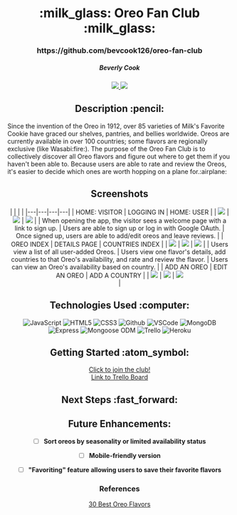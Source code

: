 <div align ="center">
<h1>:milk_glass: Oreo Fan Club :milk_glass:</h1>
<h3>https://github.com/bevcook126/oreo-fan-club</h3>
<h5>Beverly Cook</h5>
<a href="https://www.linkedin.com/in/beverly-cook-093625153/" target="_blank">
      <img src="https://img.shields.io/badge/-LinkedIn-blue?style=flat&logo=Linkedin&logoColor=white">
   </a> 
<a href="mailto:bevcook126@gmail.com" target="_blank">
      <img src="https://img.shields.io/badge/-Gmail-c14438?style=flat&logo=Gmail&logoColor=white">
   </a>
</a>
</div>

<div align = center><h2>Description :pencil:</h2></div>
Since the invention of the Oreo in 1912, over 85 varieties of Milk's Favorite Cookie have graced our shelves, pantries, and bellies worldwide. Oreos are currently available in over 100 countries; some flavors are regionally exclusive (like Wasabi:fire:). The purpose of the Oreo Fan Club is to collectively discover all Oreo flavors and figure out where to get them if you haven't been able to. Because users are able to rate and review the Oreos, it's easier to decide which ones are worth hopping on a plane for.:airplane:

<div align = center><h2>Screenshots</h2><div>

|  |  |  |
|---|---|---|---|
| HOME: VISITOR | LOGGING IN | HOME: USER |
| <img src="https://i.imgur.com/N1XCUdp.png"> | <img src="https://i.imgur.com/6pJ1oaa.png"> | <img src="https://i.imgur.com/Q55hEjk.png"> |
| When opening the app, the visitor sees a welcome page with a link to sign up. | Users are able to sign up or log in with Google OAuth. | Once signed up, users are able to add/edit oreos and leave reviews. | 
| OREO INDEX | DETAILS PAGE | COUNTRIES INDEX |
| <img src="https://i.imgur.com/yKV0wvM.png"> | <img src="https://i.imgur.com/GAfP8Wt.png"> | <img src="https://i.imgur.com/P71C48M.png"> |
| Users view a list of all user-added Oreos. | Users view one flavor's details, add countries to that Oreo's availability, and rate and review the flavor. | Users can view an Oreo's availability based on country. |
| ADD AN OREO | EDIT AN OREO | ADD A COUNTRY |
| <img src="https://i.imgur.com/6qgkOqv.png"> | <img src="https://i.imgur.com/f5wNAZz.png"> | <img src="https://i.imgur.com/Yxu4O1G.png"><br> |


<div align = center><h2>Technologies Used :computer:</h2></div>

![JavaScript](https://img.shields.io/badge/-JavaScript-333?style=flat&logo=javascript)
![HTML5](https://img.shields.io/badge/-HTML5-333?style=flat&logo=html5)
![CSS3](https://img.shields.io/badge/-CSS-333?style=flat&logo=css3)
![Github](https://img.shields.io/badge/-GitHub-333?style=flat&logo=github)
![VSCode](https://img.shields.io/badge/-VS_Code-333?style=flat&logo=visualstudio)
![MongoDB](https://img.shields.io/badge/-MongoDB-333?style=flat&logo=mongodb)
![Express](https://img.shields.io/badge/-Express-333?style=flat&logo=express)
![Mongoose ODM](https://img.shields.io/badge/-Mongoose_ODM-333?style=flat&logo=mongodb)
![Trello](https://img.shields.io/badge/-Trello-333?style=flat&logo=trello)
![Heroku](https://img.shields.io/badge/-Heroku-333?style=flat&logo=heroku)


<div align = center><h2>Getting Started :atom_symbol:</h2></div>

[Click to join the club!](https://oreo-fan-club.herokuapp.com/)<br>
[Link to Trello Board](https://trello.com/b/uwxkp1hv/p2)<br>


<div align = center><h2>Next Steps :fast_forward:</h2></div>

## Future Enhancements:

- [ ] **Sort oreos by seasonality or limited availability status**

- [ ] **Mobile-friendly version**

- [ ] **"Favoriting" feature allowing users to save their favorite flavors**


### References

[30 Best Oreo Flavors](https://www.delish.com/food-news/g26783387/best-oreo-flavors/)

</div>